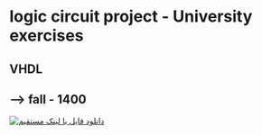 # logic circuit project - University exercises 
## VHDL
## --> fall - 1400


<p><a href="https://www.uplooder.net/files/a89e46450df5baf713a73d4933d670d6/Project.pdf.html" target="_blank"><img src="https://s4.uupload.ir/css/images/udl6.png" border="0" alt="دانلود فایل با لینک مستقیم" /></a></p>

